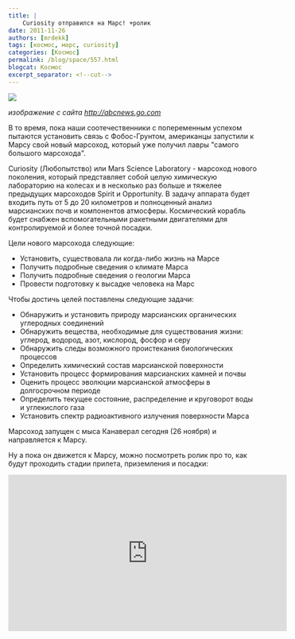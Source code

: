 ```yaml
---
title: |
    Curiosity отправился на Марс! +ролик
date: 2011-11-26
authors: [mrdekk]
tags: [космос, марс, curiosity]
categories: [Космос]
permalink: /blog/space/557.html
blogcat: Космос
excerpt_separator: <!--cut-->
---
```



![](http://itw66.ru/uploads/images/00/00/01/2011/11/26/61931e.jpg)

_изображение с сайта http://abcnews.go.com_

В то время, пока наши соотечественники с попеременным успехом пытаются установить связь с Фобос-Грунтом, американцы запустили к Марсу свой новый марсоход, который уже получил лавры "самого большого марсохода".

Curiosity (Любопытство) или Mars Science Laboratory - марсоход нового поколения, который представляет собой целую химическую лабораторию на колесах и в несколько раз больше и тяжелее предыдущих марсоходов Spirit и Opportunity. В задачу аппарата будет входить путь от 5 до 20 километров и полноценный анализ марсианских почв и компонентов атмосферы. Космический корабль будет снабжен вспомогательными ракетными двигателями для контролируемой и более точной посадки.


<!--cut-->


Цели нового марсохода следующие:



- Установить, существовала ли когда-либо жизнь на Марсе
- Получить подробные сведения о климате Марса
- Получить подробные сведения о геологии Марса
- Провести подготовку к высадке человека на Марс



Чтобы достичь целей поставлены следующие задачи:



- Обнаружить и установить природу марсианских органических углеродных соединений
- Обнаружить вещества, необходимые для существования жизни: углерод, водород, азот, кислород, фосфор и серу
- Обнаружить следы возможного проистекания биологических процессов
- Определить химический состав марсианской поверхности
- Установить процесс формирования марсианских камней и почвы
- Оценить процесс эволюции марсианской атмосферы в долгосрочном периоде
- Определить текущее состояние, распределение и круговорот воды и углекислого газа
- Установить спектр радиоактивного излучения поверхности Марса



Марсоход запущен с мыса Канаверал сегодня (26 ноября) и направляется к Марсу. 

Ну а пока он движется к Марсу, можно посмотреть ролик про то, как будут проходить стадии прилета, приземления и посадки:

<iframe width="560" height="315" src="https://www.youtube.com/embed/P4boyXQuUIw" title="YouTube video player" frameborder="0" allow="accelerometer; autoplay; clipboard-write; encrypted-media; gyroscope; picture-in-picture; web-share" allowfullscreen></iframe>
